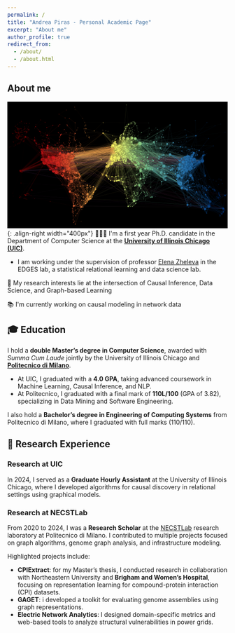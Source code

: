 ```yaml
---
permalink: /
title: "Andrea Piras - Personal Academic Page"
excerpt: "About me"
author_profile: true
redirect_from: 
  - /about/
  - /about.html
---
```


## About me

![Illustration of a network](/images/network.png){: .align-right width="400px"}
👨🏻‍💻 I'm a first year Ph.D. candidate in the Department of Computer Science at the [**University of Illinois Chicago (UIC)**](https://www.uic.edu/).
- I am working under the supervision of professor [Elena Zheleva](https://www.cs.uic.edu/~elena/) in the EDGES lab, a statistical relational learning and data science lab.

🔬 My research interests lie at the intersection of Causal Inference, Data Science, and Graph-based Learning

📚 I'm currently working on causal modeling in network data

## 🎓 Education
I hold a **double Master’s degree in Computer Science**, awarded with _Summa Cum Laude_ jointly by the University of Illinois Chicago and [**Politecnico di Milano**](https://www.polimi.it/). 
- At UIC, I graduated with a **4.0 GPA**, taking advanced coursework in Machine Learning, Causal Inference, and NLP.
- At Politecnico, I graduated with a final mark of **110L/100** (GPA of 3.82), specializing in Data Mining and Software Engineering.

I also hold a **Bachelor’s degree in Engineering of Computing Systems** from Politecnico di Milano, where I graduated with full marks (110/110).

## 🔬 Research Experience

### Research at UIC
In 2024, I served as a **Graduate Hourly Assistant** at the University of Illinois Chicago, where I developed algorithms for causal discovery in relational settings using graphical models.

### Research at NECSTLab
From 2020 to 2024, I was a **Research Scholar** at the [NECSTLab](https://necst.it/) research laboratory at Politecnico di Milano. I contributed to multiple projects focused on graph algorithms, genome graph analysis, and infrastructure modeling.

Highlighted projects include:
- **CPIExtract**: for my Master’s thesis, I conducted research in collaboration with Northeastern University and **Brigham and Women’s Hospital**, focusing on representation learning for compound-protein interaction (CPI) datasets.
- **GAGET**: i developed a toolkit for evaluating genome assemblies using graph representations.
- **Electric Network Analytics**: I designed domain-specific metrics and web-based tools to analyze structural vulnerabilities in power grids.

